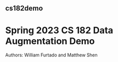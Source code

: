 ## cs182demo
# Spring 2023 CS 182 Data Augmentation Demo 
Authors: William Furtado and Matthew Shen
